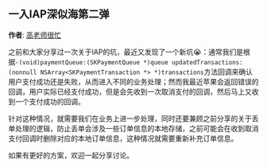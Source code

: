 一入IAP深似海第二弹
----------
**作者**: [高老师很忙](https://weibo.com/517082456)

之前和大家分享过一次关于IAP的坑，最近又发现了一个新坑😭：通常我们是根据`-(void)paymentQueue:(SKPaymentQueue *)queue updatedTransactions:(nonnull NSArray<SKPaymentTransaction *> *)transactions`方法回调来确认用户支付成功还是失败，从而进入不同的业务处理；然而我最近苹果会返回错误的回调，用户实际已经支付成功，但是会先收到一次取消支付的回调，然后马上又收到一个支付成功的回调。

针对这种情况，就需要我们在业务上进一步处理，同时还要兼顾之前分享的关于丢单处理的逻辑，防止丢单会涉及一些订单信息的本地存储，之前可能会在收到取消支付回调时删除对应的本地订单信息，这种情况就需要重新补充订单信息。

如果有更好的方案，欢迎一起分享讨论。
